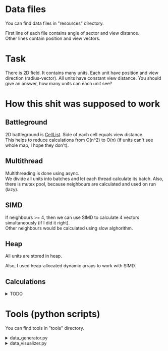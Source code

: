 # Data files

You can find data files in "resources" directory.

First line of each file contains angle of sector and view distance.<br>
Other lines contain position and view vectors.

# Task

There is 2D field. It contains many units. Each unit have position and view direction (radius-vector). All units have constant view distance.
You should give an answer, how many units can each unit see?

# How this shit was supposed to work

## Battleground

2D battleground is [CellList](https://en.wikipedia.org/wiki/Cell_lists). Side of each cell equals view distance.<br>
This helps to reduce calculations from O(n^2) to O(n) (if units can't see whole map, I hope they don't).

## Multithread

Multithreading is done using async.<br>
We divide all units into batches and let each thread calculate its batch.
Also, there is mutex pool, because neighbours are calculated and used on run (lazy).

## SIMD
If neighbours >= 4, then we can use SIMD to calculate 4 vectors simultaneously (if I did it right).<br>
Other neighbours would be calculated using slow alghorithm.

## Heap
All units are stored in heap.

Also, I used heap-allocated dynamic arrays to work with SIMD.

## Calculations

<details>
  <summary>TODO</summary>Calculations

UNIT - main unit<br>
NEIGHBOUR - other unit<br>
b - vector from UNIT to NEIGHBOUR <br>
a - unit vector of view <br>
alpha - angle between vectors a and b

How can we know if NEIGHBOUR is in sector of UNIT?

1) |b| <= distance view
2) alpha <= sector angle / 2

Let's find cos alpha:<br>
cos(alpha) = dot(a, b) / |b|<br>
Now we can compare cos(alpha) and cos(sector angle / 2).

![crazy picture 1](docs/form1.jpg)

</details>

# Tools (python scripts)

You can find tools in "tools" directory.

<details>
  <summary>data_generator.py</summary>

Units generator. You can modify parameters in script.

### Syntax

```
python3 data_generator.py <FILE_NAME_TO_GENERATE> <NUMBER_OF_ELEMENTS> 
```

### Example

Will create file "data.txt" with random 100 units in it.

```
python3 data_generator.py data.txt 100 
```

</details>

<details>
  <summary>data_visualizer.py</summary>

Units visualizer. Will visualize your units ¯\_(ツ)_/¯

### Syntax

```
python3 data_visualizer.py <FILE_NAME_TO_READ> <no/yes> 
```

Last optional parameter asks user if they would like to see number of each unit (this info can lead to low performance :
c).

### Example

Will read and visualize file "data.txt". Number of each unit is also printed.

```
python3 data_visualizer.py data.txt
```

### Images

Your map will look like this. <br>
Each green point is unit. <br>
Each cell is cell in [CellList structure](https://en.wikipedia.org/wiki/Cell_lists)

![map example](docs/visual1.jpg)

You can zoom it. Amazing!

![zoomed map example](docs/visual2.jpg)

</details>
